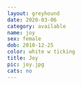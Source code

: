 ```yaml
---
layout: greyhound
date: 2020-03-06
category: available
name: joy
sex: female
dob: 2010-12-25
color: white w ticking
title: Joy
pic: joy.jpg
cats: no
---
```


